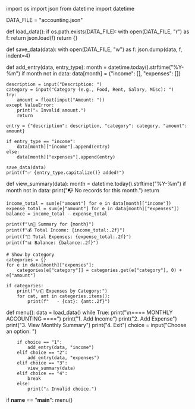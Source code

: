 import os
import json
from datetime import datetime

DATA_FILE = "accounting.json"

def load_data():
    if os.path.exists(DATA_FILE):
        with open(DATA_FILE, "r") as f:
            return json.load(f)
    return {}

def save_data(data):
    with open(DATA_FILE, "w") as f:
        json.dump(data, f, indent=4)

def add_entry(data, entry_type):
    month = datetime.today().strftime("%Y-%m")
    if month not in data:
        data[month] = {"income": [], "expenses": []}

    description = input("Description: ")
    category = input("Category (e.g., Food, Rent, Salary, Misc): ")
    try:
        amount = float(input("Amount: "))
    except ValueError:
        print("⚠️ Invalid amount.")
        return

    entry = {"description": description, "category": category, "amount": amount}

    if entry_type == "income":
        data[month]["income"].append(entry)
    else:
        data[month]["expenses"].append(entry)

    save_data(data)
    print(f"✅ {entry_type.capitalize()} added!")

def view_summary(data):
    month = datetime.today().strftime("%Y-%m")
    if month not in data:
        print("📭 No records for this month.")
        return

    income_total = sum(e["amount"] for e in data[month]["income"])
    expense_total = sum(e["amount"] for e in data[month]["expenses"])
    balance = income_total - expense_total

    print(f"\n📅 Summary for {month}")
    print(f"💰 Total Income: {income_total:.2f}")
    print(f"💸 Total Expenses: {expense_total:.2f}")
    print(f"📊 Balance: {balance:.2f}")

    # Show by category
    categories = {}
    for e in data[month]["expenses"]:
        categories[e["category"]] = categories.get(e["category"], 0) + e["amount"]

    if categories:
        print("\n📂 Expenses by Category:")
        for cat, amt in categories.items():
            print(f"   - {cat}: {amt:.2f}")

def menu():
    data = load_data()
    while True:
        print("\n==== MONTHLY ACCOUNTING ====")
        print("1. Add Income")
        print("2. Add Expense")
        print("3. View Monthly Summary")
        print("4. Exit")
        choice = input("Choose an option: ")

        if choice == "1":
            add_entry(data, "income")
        elif choice == "2":
            add_entry(data, "expenses")
        elif choice == "3":
            view_summary(data)
        elif choice == "4":
            break
        else:
            print("⚠️ Invalid choice.")

if __name__ == "__main__":
    menu()
